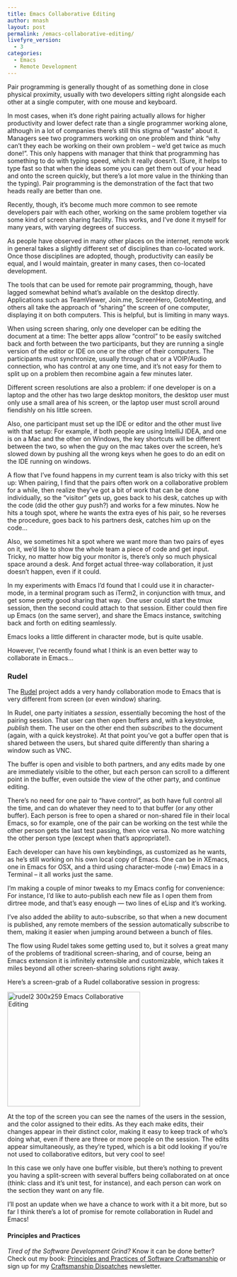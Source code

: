 ```yaml
---
title: Emacs Collaborative Editing
author: mnash
layout: post
permalink: /emacs-collaborative-editing/
livefyre_version:
  - 3
categories:
  - Emacs
  - Remote Development
---
```

Pair programming is generally thought of as something done in close physical proximity, usually with two developers sitting right alongside each other at a single computer, with one mouse and keyboard.

In most cases, when it&#8217;s done right pairing actually allows for higher productivity and lower defect rate than a single programmer working alone, although in a lot of companies there&#8217;s still this stigma of &#8220;waste&#8221; about it. Managers see two programmers working on one problem and think &#8220;why can&#8217;t they each be working on their own problem &#8211; we&#8217;d get twice as much done!&#8221;. This only happens with manager that think that programming has something to do with typing speed, which it really doesn&#8217;t. (Sure, it helps to type fast so that when the ideas some you can get them out of your head and onto the screen quickly, but there&#8217;s a lot more value in the thinking than the typing). Pair programming is the demonstration of the fact that two heads really are better than one.

Recently, though, it&#8217;s become much more common to see remote developers pair with each other, working on the same problem together via some kind of screen sharing facility. This works, and I&#8217;ve done it myself for many years, with varying degrees of success.

As people have observed in many other places on the internet, remote work in general takes a slightly different set of disciplines than co-located work. Once those disciplines are adopted, though, productivity can easily be equal, and I would maintain, greater in many cases, then co-located development.

The tools that can be used for remote pair programming, though, have lagged somewhat behind what&#8217;s available on the desktop directly. Applications such as TeamViewer, Join.me, ScreenHero, GotoMeeting, and others all take the approach of &#8220;sharing&#8221; the screen of one computer, displaying it on both computers. This is helpful, but is limiting in many ways.

When using screen sharing, only one developer can be editing the document at a time: The better apps allow &#8220;control&#8221; to be easily switched back and forth between the two participants, but they are running a single version of the editor or IDE on one or the other of their computers. The participants must synchronize, usually through chat or a VOIP/Audio connection, who has control at any one time, and it&#8217;s not easy for them to split up on a problem then recombine again a few minutes later.

Different screen resolutions are also a problem: if one developer is on a laptop and the other has two large desktop monitors, the desktop user must only use a small area of his screen, or the laptop user must scroll around fiendishly on his little screen.

Also, one participant must set up the IDE or editor and the other must live with that setup: For example, if both people are using IntelliJ IDEA, and one is on a Mac and the other on Windows, the key shortcuts will be different between the two, so when the guy on the mac takes over the screen, he&#8217;s slowed down by pushing all the wrong keys when he goes to do an edit on the IDE running on windows.

A flow that I&#8217;ve found happens in my current team is also tricky with this set up: When pairing, I find that the pairs often work on a collaborative problem for a while, then realize they&#8217;ve got a bit of work that can be done individually, so the &#8220;visitor&#8221; gets up, goes back to his desk, catches up with the code (did the other guy push?) and works for a few minutes. Now he hits a tough spot, where he wants the extra eyes of his pair, so he reverses the procedure, goes back to his partners desk, catches him up on the code&#8230;

Also, we sometimes hit a spot where we want more than two pairs of eyes on it, we&#8217;d like to show the whole team a piece of code and get input. Tricky, no matter how big your monitor is, there&#8217;s only so much physical space around a desk. And forget actual three-way collaboration, it just doesn&#8217;t happen, even if it could.

In my experiments with Emacs I&#8217;d found that I could use it in character-mode, in a terminal program such as iTerm2, in conjunction with tmux, and get some pretty good sharing that way.  One user could start the tmux session, then the second could attach to that session. Either could then fire up Emacs (on the same server), and share the Emacs instance, switching back and forth on editing seamlessly.

Emacs looks a little different in character mode, but is quite usable.

However, I&#8217;ve recently found what I think is an even better way to collaborate in Emacs&#8230;

### Rudel

The <a href="http://rudel.sourceforge.net/" target="_new">Rudel</a> project adds a very handy collaboration mode to Emacs that is very different from screen (or even window) sharing.

In Rudel, one party initiates a *session*, essentially becoming the host of the pairing session. That user can then open buffers and, with a keystroke, *publish* them. The user on the other end then *subscribes* to the document (again, with a quick keystroke). At that point you&#8217;ve got a buffer open that is shared between the users, but shared quite differently than sharing a window such as VNC.

The buffer is open and visible to both partners, and any edits made by one are immediately visible to the other, but each person can scroll to a different point in the buffer, even outside the view of the other party, and continue editing.

There&#8217;s no need for one pair to &#8220;have control&#8221;, as both have full control all the time, and can do whatever they need to to that buffer (or any other buffer). Each person is free to open a shared or non-shared file in their local Emacs, so for example, one of the pair can be working on the test while the other person gets the last test passing, then vice versa. No more watching the other person type (except when that&#8217;s appropriate!).

Each developer can have his own keybindings, as customized as he wants, as he&#8217;s still working on his own local copy of Emacs. One can be in XEmacs, one in Emacs for OSX, and a third using character-mode (-nw) Emacs in a Terminal &#8211; it all works just the same.

I&#8217;m making a couple of minor tweaks to my Emacs config for convenience: For instance, I&#8217;d like to auto-publish each new file as I open them from dirtree mode, and that&#8217;s easy enough &#8212; two lines of eLisp and it&#8217;s working.

I&#8217;ve also added the ability to auto-subscribe, so that when a new document is published, any remote members of the session automatically subscribe to them, making it easier when jumping around between a bunch of files.

The flow using Rudel takes some getting used to, but it solves a great many of the problems of traditional screen-sharing, and of course, being an Emacs extension it is infinitely extensible and customizable, which takes it miles beyond all other screen-sharing solutions right away.

Here&#8217;s a screen-grab of a Rudel collaborative session in progress:

[<img class="aligncenter size-medium wp-image-2367" alt="rudel2 300x259 Emacs Collaborative Editing" src="http://jglobal.com/wp-content/uploads/2013/06/rudel2-300x259.jpg" width="300" height="259" title="Emacs Collaborative Editing" />][1]

At the top of the screen you can see the names of the users in the session, and the color assigned to their edits. As they each make edits, their changes appear in their distinct color, making it easy to keep track of who&#8217;s doing what, even if there are three or more people on the session. The edits appear simultaneously, as they&#8217;re typed, which is a bit odd looking if you&#8217;re not used to collaborative editors, but very cool to see!

In this case we only have one buffer visible, but there&#8217;s nothing to prevent you having a split-screen with several buffers being collaborated on at once (think: class and it&#8217;s unit test, for instance), and each person can work on the section they want on any file.

I&#8217;ll post an update when we have a chance to work with it a bit more, but so far I think there&#8217;s a lot of promise for remote collaboration in Rudel and Emacs!

<div class="g-plusone" data-annotation="inline" data-width="300">
</div>

<!-- Place this tag after the last +1 button tag. -->

  


<div class="st-callout hastitle lightblue center" >
  <h4 class="st-callout-title ">
    Principles and Practices
  </h4>
  
  <div class="inside">
    <i>Tired of the Software Development Grind?</i> Know it can be done better? Check out my book: <a href="http://jglobal.com/principles-and-practices">Principles and Practices of Software Craftsmanship</a> or sign up for my <a href="http://jglobal.com/dispatches/">Craftsmanship Dispatches</a> newsletter.
  </div>
</div>

<div class="clear">
</div>

 [1]: http://jglobal.com/wp-content/uploads/2013/06/rudel2.jpg